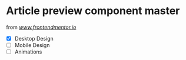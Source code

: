 # Article preview component master

from *www.frontendmentor.io*

- [x] Desktop Design
- [ ] Mobile Design
- [ ] Animations
